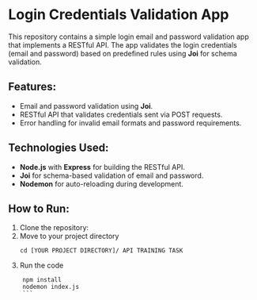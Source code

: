 # Login Credentials Validation App

This repository contains a simple login email and password validation app that implements a RESTful API. The app validates the login credentials (email and password) based on predefined rules using **Joi** for schema validation.

## Features:
- Email and password validation using **Joi**.
- RESTful API that validates credentials sent via POST requests.
- Error handling for invalid email formats and password requirements.

## Technologies Used:
- **Node.js** with **Express** for building the RESTful API.
- **Joi** for schema-based validation of email and password.
- **Nodemon** for auto-reloading during development.

## How to Run:

1. Clone the repository:
2. Move to your project directory   
   ```
   cd [YOUR PROJECT DIRECTORY]/ API TRAINING TASK
   ```
3. Run the code 
```
    npm install
    nodemon index.js
    ```